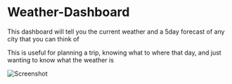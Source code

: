 # Weather-Dashboard

This dashboard will tell you the current weather and a 5day forecast of any city that you can think of

This is useful for planning a trip, knowing what to where that day, and just wanting to know what the weather is


![Screenshot](https://user-images.githubusercontent.com/75545915/110228112-ce4bf280-7ebb-11eb-8a98-430bf28c7948.png)

